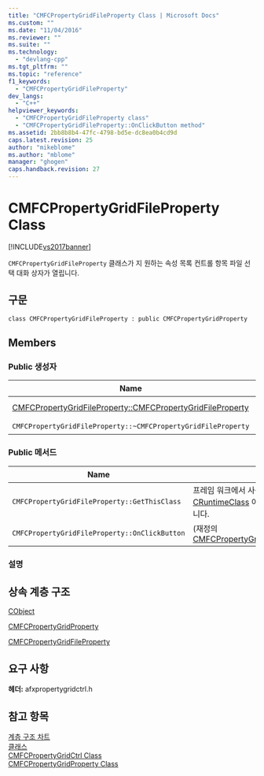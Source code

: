 ```yaml
---
title: "CMFCPropertyGridFileProperty Class | Microsoft Docs"
ms.custom: ""
ms.date: "11/04/2016"
ms.reviewer: ""
ms.suite: ""
ms.technology: 
  - "devlang-cpp"
ms.tgt_pltfrm: ""
ms.topic: "reference"
f1_keywords: 
  - "CMFCPropertyGridFileProperty"
dev_langs: 
  - "C++"
helpviewer_keywords: 
  - "CMFCPropertyGridFileProperty class"
  - "CMFCPropertyGridFileProperty::OnClickButton method"
ms.assetid: 2bb8b8b4-47fc-4798-bd5e-dc8ea0b4cd9d
caps.latest.revision: 25
author: "mikeblome"
ms.author: "mblome"
manager: "ghogen"
caps.handback.revision: 27
---
```

# CMFCPropertyGridFileProperty Class
[!INCLUDE[vs2017banner](../../assembler/inline/includes/vs2017banner.md)]

`CMFCPropertyGridFileProperty` 클래스가 지 원하는 속성 목록 컨트롤 항목 파일 선택 대화 상자가 열립니다.  
  
## 구문  
  
```  
class CMFCPropertyGridFileProperty : public CMFCPropertyGridProperty  
```  
  
## Members  
  
### Public 생성자  
  
|Name|설명|  
|----------|--------|  
|[CMFCPropertyGridFileProperty::CMFCPropertyGridFileProperty](../Topic/CMFCPropertyGridFileProperty::CMFCPropertyGridFileProperty.md)|`CMFCPropertyGridFileProperty` 개체를 생성합니다.|  
|`CMFCPropertyGridFileProperty::~CMFCPropertyGridFileProperty`|소멸자.|  
  
### Public 메서드  
  
|Name|설명|  
|----------|--------|  
|`CMFCPropertyGridFileProperty::GetThisClass`|프레임 워크에서 사용 되는 포인터를 얻을 수 있는  [CRuntimeClass](../../mfc/reference/cruntimeclass-structure.md) 이 클래스 형식에 연결 된 개체입니다.|  
|`CMFCPropertyGridFileProperty::OnClickButton`|\(재정의 [CMFCPropertyGridProperty::OnClickButton](../Topic/CMFCPropertyGridProperty::OnClickButton.md).\)|  
  
### 설명  
  
## 상속 계층 구조  
 [CObject](../../mfc/reference/cobject-class.md)  
  
 [CMFCPropertyGridProperty](../../mfc/reference/cmfcpropertygridproperty-class.md)  
  
 [CMFCPropertyGridFileProperty](../../mfc/reference/cmfcpropertygridfileproperty-class.md)  
  
## 요구 사항  
 **헤더:** afxpropertygridctrl.h  
  
## 참고 항목  
 [계층 구조 차트](../../mfc/hierarchy-chart.md)   
 [클래스](../../mfc/reference/mfc-classes.md)   
 [CMFCPropertyGridCtrl Class](../../mfc/reference/cmfcpropertygridctrl-class.md)   
 [CMFCPropertyGridProperty Class](../../mfc/reference/cmfcpropertygridproperty-class.md)